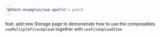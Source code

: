 ```yaml
---
'@nhost-examples/vue-apollo': patch
---
```


feat: add new Storage page to demonstrate how to use the composables `useMultipleFilesUpload` together with `useFileUploadItem`

